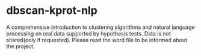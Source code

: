 # dbscan-kprot-nlp
A comprehensive introduction to clustering algorithms and natural language processing on real data supported by hypothesis tests.
Data is not shared(only if requested). Please read the word file to be informed about the project.
